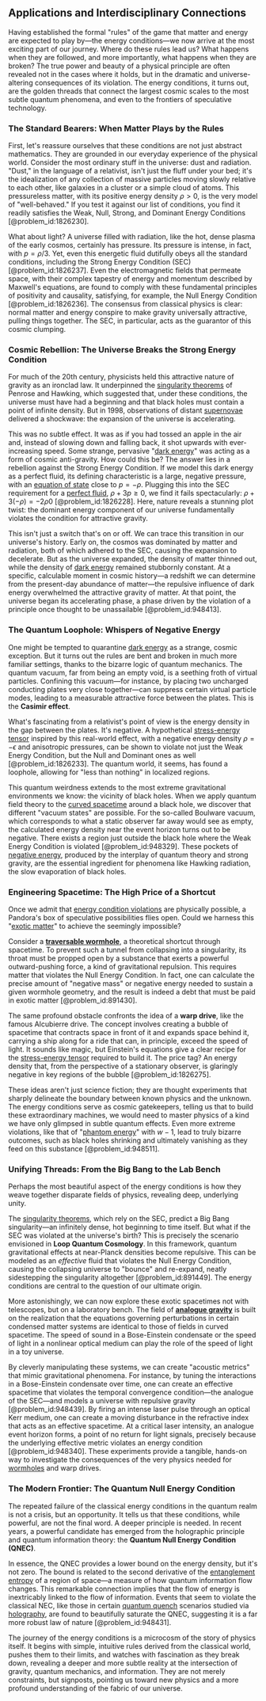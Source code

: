 ## Applications and Interdisciplinary Connections

Having established the formal "rules" of the game that matter and energy are expected to play by—the energy conditions—we now arrive at the most exciting part of our journey. Where do these rules lead us? What happens when they are followed, and more importantly, what happens when they are broken? The true power and beauty of a physical principle are often revealed not in the cases where it holds, but in the dramatic and universe-altering consequences of its violation. The energy conditions, it turns out, are the golden threads that connect the largest cosmic scales to the most subtle quantum phenomena, and even to the frontiers of speculative technology.

### The Standard Bearers: When Matter Plays by the Rules

First, let's reassure ourselves that these conditions are not just abstract mathematics. They are grounded in our everyday experience of the physical world. Consider the most ordinary stuff in the universe: dust and radiation. "Dust," in the language of a relativist, isn't just the fluff under your bed; it's the idealization of any collection of massive particles moving slowly relative to each other, like galaxies in a cluster or a simple cloud of atoms. This pressureless matter, with its positive energy density $\rho > 0$, is the very model of "well-behaved." If you test it against our list of conditions, you find it readily satisfies the Weak, Null, Strong, and Dominant Energy Conditions [@problem_id:1826230].

What about light? A universe filled with radiation, like the hot, dense plasma of the early cosmos, certainly has pressure. Its pressure is intense, in fact, with $p = \rho/3$. Yet, even this energetic fluid dutifully obeys all the standard conditions, including the Strong Energy Condition (SEC) [@problem_id:1826237]. Even the electromagnetic fields that permeate space, with their complex tapestry of energy and momentum described by Maxwell's equations, are found to comply with these fundamental principles of positivity and causality, satisfying, for example, the Null Energy Condition [@problem_id:1826236]. The consensus from classical physics is clear: normal matter and energy conspire to make gravity universally attractive, pulling things together. The SEC, in particular, acts as the guarantor of this cosmic clumping.

### Cosmic Rebellion: The Universe Breaks the Strong Energy Condition

For much of the 20th century, physicists held this attractive nature of gravity as an ironclad law. It underpinned the [singularity theorems](@article_id:160824) of Penrose and Hawking, which suggested that, under these conditions, the universe must have had a beginning and that black holes must contain a point of infinite density. But in 1998, observations of distant [supernovae](@article_id:161279) delivered a shockwave: the expansion of the universe is accelerating.

This was no subtle effect. It was as if you had tossed an apple in the air and, instead of slowing down and falling back, it shot upwards with ever-increasing speed. Some strange, pervasive "[dark energy](@article_id:160629)" was acting as a form of cosmic anti-gravity. How could this be? The answer lies in a rebellion against the Strong Energy Condition. If we model this dark energy as a perfect fluid, its defining characteristic is a large, negative pressure, with an [equation of state](@article_id:141181) close to $p = -\rho$. Plugging this into the SEC requirement for a [perfect fluid](@article_id:161415), $\rho + 3p \ge 0$, we find it fails spectacularly: $\rho + 3(-\rho) = -2\rho  0$ [@problem_id:1826228]. Here, nature reveals a stunning plot twist: the dominant energy component of our universe fundamentally violates the condition for attractive gravity.

This isn't just a switch that's on or off. We can trace this transition in our universe's history. Early on, the cosmos was dominated by matter and radiation, both of which adhered to the SEC, causing the expansion to decelerate. But as the universe expanded, the density of matter thinned out, while the density of [dark energy](@article_id:160629) remained stubbornly constant. At a specific, calculable moment in cosmic history—a redshift we can determine from the present-day abundance of matter—the repulsive influence of dark energy overwhelmed the attractive gravity of matter. At that point, the universe began its accelerating phase, a phase driven by the violation of a principle once thought to be unassailable [@problem_id:948413].

### The Quantum Loophole: Whispers of Negative Energy

One might be tempted to quarantine [dark energy](@article_id:160629) as a strange, cosmic exception. But it turns out the rules are bent and broken in much more familiar settings, thanks to the bizarre logic of quantum mechanics. The quantum vacuum, far from being an empty void, is a seething froth of virtual particles. Confining this vacuum—for instance, by placing two uncharged conducting plates very close together—can suppress certain virtual particle modes, leading to a measurable attractive force between the plates. This is the **Casimir effect**.

What's fascinating from a relativist's point of view is the energy density in the gap between the plates. It's negative. A hypothetical [stress-energy tensor](@article_id:146050) inspired by this real-world effect, with a negative energy density $\rho = -\epsilon$ and anisotropic pressures, can be shown to violate not just the Weak Energy Condition, but the Null and Dominant ones as well [@problem_id:1826233]. The quantum world, it seems, has found a loophole, allowing for "less than nothing" in localized regions.

This quantum weirdness extends to the most extreme gravitational environments we know: the vicinity of black holes. When we apply quantum field theory to the [curved spacetime](@article_id:184444) around a black hole, we discover that different "vacuum states" are possible. For the so-called Boulware vacuum, which corresponds to what a static observer far away would see as empty, the calculated energy density near the event horizon turns out to be negative. There exists a region just outside the black hole where the Weak Energy Condition is violated [@problem_id:948329]. These pockets of [negative energy](@article_id:161048), produced by the interplay of quantum theory and strong gravity, are the essential ingredient for phenomena like Hawking radiation, the slow evaporation of black holes.

### Engineering Spacetime: The High Price of a Shortcut

Once we admit that [energy condition violations](@article_id:189178) are physically possible, a Pandora's box of speculative possibilities flies open. Could we harness this "[exotic matter](@article_id:199166)" to achieve the seemingly impossible?

Consider a **[traversable wormhole](@article_id:267054)**, a theoretical shortcut through spacetime. To prevent such a tunnel from collapsing into a singularity, its throat must be propped open by a substance that exerts a powerful outward-pushing force, a kind of gravitational repulsion. This requires matter that violates the Null Energy Condition. In fact, one can calculate the precise amount of "negative mass" or negative energy needed to sustain a given wormhole geometry, and the result is indeed a debt that must be paid in exotic matter [@problem_id:891430].

The same profound obstacle confronts the idea of a **warp drive**, like the famous Alcubierre drive. The concept involves creating a bubble of spacetime that contracts space in front of it and expands space behind it, carrying a ship along for a ride that can, in principle, exceed the speed of light. It sounds like magic, but Einstein's equations give a clear recipe for the [stress-energy tensor](@article_id:146050) required to build it. The price tag? An energy density that, from the perspective of a stationary observer, is glaringly negative in key regions of the bubble [@problem_id:1826275].

These ideas aren't just science fiction; they are thought experiments that sharply delineate the boundary between known physics and the unknown. The energy conditions serve as cosmic gatekeepers, telling us that to build these extraordinary machines, we would need to master physics of a kind we have only glimpsed in subtle quantum effects. Even more extreme violations, like that of "[phantom energy](@article_id:159635)" with $w  -1$, lead to truly bizarre outcomes, such as black holes shrinking and ultimately vanishing as they feed on this substance [@problem_id:948511].

### Unifying Threads: From the Big Bang to the Lab Bench

Perhaps the most beautiful aspect of the energy conditions is how they weave together disparate fields of physics, revealing deep, underlying unity.

The [singularity theorems](@article_id:160824), which rely on the SEC, predict a Big Bang singularity—an infinitely dense, hot beginning to time itself. But what if the SEC was violated at the universe's birth? This is precisely the scenario envisioned in **Loop Quantum Cosmology**. In this framework, quantum gravitational effects at near-Planck densities become repulsive. This can be modeled as an *effective* fluid that violates the Null Energy Condition, causing the collapsing universe to "bounce" and re-expand, neatly sidestepping the singularity altogether [@problem_id:891449]. The energy conditions are central to the question of our ultimate origin.

More astonishingly, we can now explore these exotic spacetimes not with telescopes, but on a laboratory bench. The field of **[analogue gravity](@article_id:144376)** is built on the realization that the equations governing perturbations in certain condensed matter systems are identical to those of fields in curved spacetime. The speed of sound in a Bose-Einstein condensate or the speed of light in a nonlinear optical medium can play the role of the speed of light in a toy universe.

By cleverly manipulating these systems, we can create "acoustic metrics" that mimic gravitational phenomena. For instance, by tuning the interactions in a Bose-Einstein condensate over time, one can create an effective spacetime that violates the temporal convergence condition—the analogue of the SEC—and models a universe with repulsive gravity [@problem_id:948439]. By firing an intense laser pulse through an optical Kerr medium, one can create a moving disturbance in the refractive index that acts as an effective spacetime. At a critical laser intensity, an analogue event horizon forms, a point of no return for light signals, precisely because the underlying effective metric violates an energy condition [@problem_id:948340]. These experiments provide a tangible, hands-on way to investigate the consequences of the very physics needed for [wormholes](@article_id:158393) and warp drives.

### The Modern Frontier: The Quantum Null Energy Condition

The repeated failure of the classical energy conditions in the quantum realm is not a crisis, but an opportunity. It tells us that these conditions, while powerful, are not the final word. A deeper principle is needed. In recent years, a powerful candidate has emerged from the holographic principle and quantum information theory: the **Quantum Null Energy Condition (QNEC)**.

In essence, the QNEC provides a lower bound on the energy density, but it's not zero. The bound is related to the second derivative of the [entanglement entropy](@article_id:140324) of a region of space—a measure of how quantum information flow changes. This remarkable connection implies that the flow of energy is inextricably linked to the flow of information. Events that seem to violate the classical NEC, like those in certain [quantum quench](@article_id:145405) scenarios studied via [holography](@article_id:136147), are found to beautifully saturate the QNEC, suggesting it is a far more robust law of nature [@problem_id:948431].

The journey of the energy conditions is a microcosm of the story of physics itself. It begins with simple, intuitive rules derived from the classical world, pushes them to their limits, and watches with fascination as they break down, revealing a deeper and more subtle reality at the intersection of gravity, quantum mechanics, and information. They are not merely constraints, but signposts, pointing us toward new physics and a more profound understanding of the fabric of our universe.
